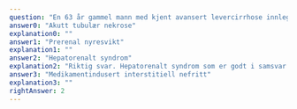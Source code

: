```yaml
---
question: "En 63 år gammel mann med kjent avansert levercirrhose innlegges sykehuset på grunn av endret mental status, han blir progressivt hypotensiv og oligurisk. Han får behandling med rikelige mengder isotont saltvann og albumin pluss antibiotika i.v. Etter tre dager observeres forverret ascites og struttende halsvener. Kreatinin har økt fra 60 til 200 umol/L (ref. 60-105). Natrium i urinen er <10 mmol/L, ingen proteinuri. Urinmikroskopi viser verken erytrocytter eller leukocytter. Hva er den mest sannsynlige årsaken til akutt nyresvikt (nyreskade) hos denne pasienten?"
answer0: "Akutt tubulær nekrose"
explanation0: ""
answer1: "Prerenal nyresvikt"
explanation1: ""
answer2: "Hepatorenalt syndrom"
explanation2: "Riktig svar. Hepatorenalt syndrom som er godt i samsvar med klinikken og lavt natrium < 10 mmol/L i urinen (tilsvarende fraksjonert utskillelse av natrium <1 %). Medikamentindusert interstitiell nefritt trenger mer tid for å utvikle seg og vanligvis er assosiert med leukocyturi pluss en vist (lav) grad av proteinuri. Væskebehandlingen, forhøyet diameter på halsvener og veldig lavt natrium i urinen tyder mot en dehydrering (prerenal nyresvikt). Natrium i urinen <10 mmol/L også tyder mot akutt tubulær nekrose."
answer3: "Medikamentindusert interstitiell nefritt"
explanation3: ""
rightAnswer: 2
---
```

